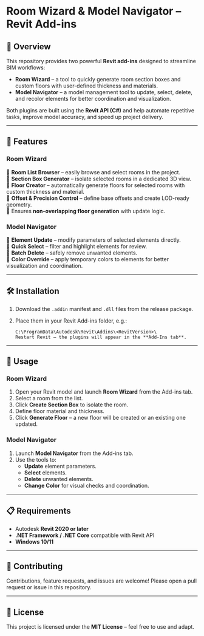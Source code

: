 # Room Wizard & Model Navigator – Revit Add-ins  

## 📌 Overview  
This repository provides two powerful **Revit add-ins** designed to streamline BIM workflows:  

- **Room Wizard** – a tool to quickly generate room section boxes and custom floors with user-defined thickness and materials.  
- **Model Navigator** – a model management tool to update, select, delete, and recolor elements for better coordination and visualization.  

Both plugins are built using the **Revit API (C#)** and help automate repetitive tasks, improve model accuracy, and speed up project delivery.  

---

## 🚀 Features  

### Room Wizard  
🔹 **Room List Browser** – easily browse and select rooms in the project.  
🔹 **Section Box Generator** – isolate selected rooms in a dedicated 3D view.  
🔹 **Floor Creator** – automatically generate floors for selected rooms with custom thickness and material.  
🔹 **Offset & Precision Control** – define base offsets and create LOD-ready geometry.  
🔹 Ensures **non-overlapping floor generation** with update logic.  

### Model Navigator  
🔹 **Element Update** – modify parameters of selected elements directly.  
🔹 **Quick Select** – filter and highlight elements for review.  
🔹 **Batch Delete** – safely remove unwanted elements.  
🔹 **Color Override** – apply temporary colors to elements for better visualization and coordination.  

---

## 🛠️ Installation  

1. Download the `.addin` manifest and `.dll` files from the release package.  
2. Place them in your Revit Add-ins folder, e.g.:  

   ```plaintext
   C:\ProgramData\Autodesk\Revit\Addins\<RevitVersion>\
   Restart Revit – the plugins will appear in the **Add-Ins tab**.  
---

## 📖 Usage  

### Room Wizard  
1. Open your Revit model and launch **Room Wizard** from the Add-ins tab.  
2. Select a room from the list.  
3. Click **Create Section Box** to isolate the room.  
4. Define floor material and thickness.  
5. Click **Generate Floor** – a new floor will be created or an existing one updated.  

### Model Navigator  
1. Launch **Model Navigator** from the Add-ins tab.  
2. Use the tools to:  
   - **Update** element parameters.  
   - **Select** elements.  
   - **Delete** unwanted elements.  
   - **Change Color** for visual checks and coordination.  

---

## 📋 Requirements  
- Autodesk **Revit 2020 or later**  
- **.NET Framework / .NET Core** compatible with Revit API  
- **Windows 10/11**  

---

## 🤝 Contributing  
Contributions, feature requests, and issues are welcome! Please open a pull request or issue in this repository.  

---

## 📜 License  
This project is licensed under the **MIT License** – feel free to use and adapt. 
